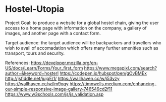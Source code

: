 # Hostel-Utopia
Project Goal: 
to produce a website for a global hostel chain, giving the user access to a home page with information on the company, a gallery of images, and another page
with a contact form.

Target audience:
the target audience will be backpackers and travellers who wish to avail of accomadation which offers many further amenities such as transport, tours and security.



References:
https://developer.mozilla.org/en-US/docs/Learn/Forms/Your_first_form
https://www.megapixl.com/search?author=&keyword=hosterl
https://codepen.io/hubspot/pen/gOvBMEx
http://jsfiddle.net/jujgE/1/
https://wallhaven.cc/w/j53vzy
https://wallhaven.cc/w/lm9oqy
https://timnwells.medium.com/enhancing-our-simple-responsive-image-gallery-746549cd2f11
https://www.w3schools.com/js/js_validation.asp